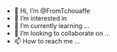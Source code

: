 - 👋 Hi, I’m @FromTchouaffe
- 👀 I’m interested in 
- 🌱 I’m currently learning ...
- 💞️ I’m looking to collaborate on ...
- 📫 How to reach me ...
